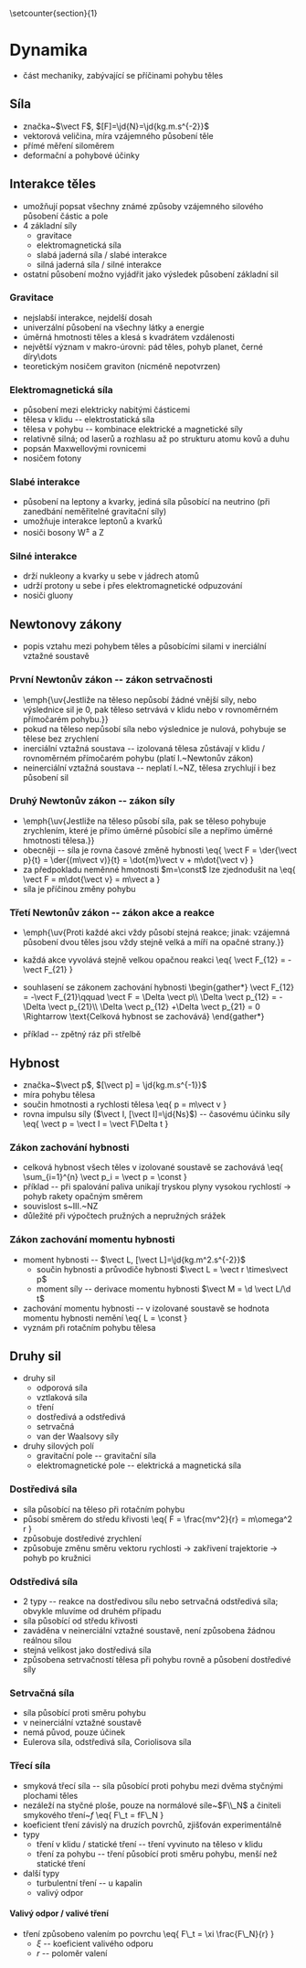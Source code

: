 \setcounter{section}{1}
# Dynamika
- část mechaniky, zabývající se příčinami pohybu těles

## Síla
- značka~$\vect F$, $[F]=\jd{N}=\jd{kg.m.s^{-2}}$
- vektorová veličina, míra vzájemného působení těle
- přímé měření siloměrem
- deformační a pohybové účinky

## Interakce těles
- umožňují popsat všechny známé způsoby vzájemného silového působení částic a pole
- 4 základní síly
	- gravitace
	- elektromagnetická síla
	- slabá jaderná síla / slabé interakce
	- silná jaderná síla / silné interakce
- ostatní působení možno vyjádřit jako výsledek působení základní sil

### Gravitace
- nejslabší interakce, nejdelší dosah
- univerzální působení na všechny látky a energie
- úměrná hmotnosti těles a klesá s kvadrátem vzdálenosti
- největší význam v makro-úrovni: pád těles, pohyb planet, černé díry\dots
- teoretickým nosičem graviton (nicméně nepotvrzen)

### Elektromagnetická síla
- působení mezi elektricky nabitými částicemi
- tělesa v klidu -- elektrostatická síla
- tělesa v pohybu -- kombinace elektrické a magnetické síly
- relativně silná; od laserů a rozhlasu až po strukturu atomu kovů a duhu
- popsán Maxwellovými rovnicemi
- nosičem fotony

### Slabé interakce
- působení na leptony a kvarky, jediná síla působící na neutrino (při zanedbání neměřitelné gravitační síly)
- umožňuje interakce leptonů a kvarků
- nosiči bosony $\text{W}^\pm$ a Z

### Silné interakce
- drží nukleony a kvarky u sebe v jádrech atomů
- udrží protony u sebe i přes elektromagnetické odpuzování
- nosiči gluony

## Newtonovy zákony
- popis vztahu mezi pohybem těles a působícími silami v inerciální vztažné soustavě

### První Newtonův zákon -- zákon setrvačnosti
- \emph{\uv{Jestliže na těleso nepůsobí žádné vnější síly, nebo výslednice sil je 0, pak těleso setrvává v klidu nebo v rovnoměrném přímočarém pohybu.}}
- pokud na těleso nepůsobí síla nebo výslednice je nulová, pohybuje se tělese bez zrychlení
- inerciální vztažná soustava -- izolovaná tělesa zůstávají v klidu / rovnoměrném přímočarém pohybu (platí I.~Newtonův zákon)
- neinerciální vztažná soustava -- neplatí I.~NZ, tělesa zrychlují i bez působení sil

### Druhý Newtonův zákon -- zákon síly
- \emph{\uv{Jestliže na těleso působí síla, pak se těleso pohybuje zrychlením, které je přímo úměrné působící síle a nepřímo úměrné hmotnosti tělesa.}}
- obecněji -- síla je rovna časové změně hybnosti
	\eq{
		\vect F = \der{\vect p}{t} = \der{(m\vect v)}{t} = \dot{m}\vect v + m\dot{\vect v}
	}
- za předpokladu neměnné hmotnosti $m=\const$ lze zjednodušit na
	\eq{
		\vect F = m\dot{\vect v} = m\vect a
	}
- síla je příčinou změny pohybu

### Třetí Newtonův zákon -- zákon akce a reakce
- \emph{\uv{Proti každé akci vždy působí stejná reakce; jinak: vzájemná působení dvou těles jsou vždy stejně velká a míří na opačné strany.}}
- každá akce vyvolává stejně velkou opačnou reakci
	\eq{
		\vect F_{12} = -\vect F_{21}
	}
- souhlasení se zákonem zachování hybnosti
	\begin{gather\*}
		\vect F_{12} = -\vect F_{21}\qquad \vect F = \Delta \vect p\\\\
		\Delta \vect p_{12} = -\Delta \vect p_{21}\\\\
		\Delta \vect p_{12} +\Delta \vect p_{21} = 0 \Rightarrow \text{Celková hybnost se zachovává}
	\end{gather\*}

- příklad -- zpětný ráz při střelbě

## Hybnost
- značka~$\vect p$, $[\vect p] = \jd{kg.m.s^{-1}}$
- míra pohybu tělesa
- součin hmotnosti a rychlosti tělesa
	\eq{
		p = m\vect v
	}
- rovna impulsu síly ($\vect I, [\vect I]=\jd{Ns}$) -- časovému účinku síly
	\eq{
		\vect p = \vect I = \vect F\Delta t
	}

### Zákon zachování hybnosti
- celková hybnost všech těles v izolované soustavě se zachovává
	\eq{
		\sum_{i=1}^{n} \vect p_i = \vect p = \const
	}
- příklad -- při spalování paliva unikají tryskou plyny vysokou rychlostí $\rightarrow$ pohyb rakety opačným směrem
- souvislost s~III.~NZ
- důležité při výpočtech pružných a nepružných srážek

### Zákon zachování momentu hybnosti
- moment hybnosti -- $\vect L, [\vect L]=\jd{kg.m^2.s^{-2}}$
	- součin hybnosti a průvodiče hybnosti $\vect L = \vect r \times\vect p$
	- moment síly -- derivace momentu hybnosti $\vect M = \d \vect L/\d t$
- zachování momentu hybnosti -- v izolované soustavě se hodnota momentu hybnosti nemění
	\eq{
		L = \const
	}
- vyznám při rotačním pohybu tělesa

## Druhy sil
- druhy sil
	- odporová síla
	- vztlaková síla
	- tření
	- dostředivá a odstředivá
	- setrvačná
	- van der Waalsovy síly
- druhy silových polí
	- gravitační pole -- gravitační síla
	- elektromagnetické pole -- elektrická a magnetická síla

### Dostředivá síla
- síla působící na těleso při rotačním pohybu
- působí směrem do středu křivosti
	\eq{
		F = \frac{mv^2}{r} = m\omega^2 r
	}
- způsobuje dostředivé zrychlení
- způsobuje změnu směru vektoru rychlosti $\rightarrow$ zakřivení trajektorie $\rightarrow$ pohyb po kružnici

### Odstředivá síla
- 2 typy -- reakce na dostředivou sílu nebo setrvačná odstředivá síla; obvykle mluvíme od druhém případu
- síla působící od středu křivosti
- zaváděna v neinerciální vztažné soustavě, není způsobena žádnou reálnou sílou
- stejná velikost jako dostředivá síla
- způsobena setrvačností tělesa při pohybu rovně a působení dostředivé síly

### Setrvačná síla
- síla působící proti směru pohybu
- v neinerciální vztažné soustavě
- nemá původ, pouze účinek
- Eulerova síla, odstředivá síla, Coriolisova síla

### Třecí síla
- smyková třecí síla -- síla působící proti pohybu mezi dvěma styčnými plochami těles
- nezáleží na styčné ploše, pouze na normálové síle~$F\\_N$ a činiteli smykového tření~$f$
	\eq{
		F\\_t = fF\\_N
	}
- koeficient tření závislý na druzích povrchů, zjišťován experimentálně
- typy
	- tření v klidu / statické tření -- tření vyvinuto na těleso v klidu
	- tření za pohybu -- tření působící proti směru pohybu, menší než statické tření
- další typy
	- turbulentní tření -- u kapalin
	- valivý odpor

#### Valivý odpor / valivé tření
- tření způsobeno valením po povrchu
	\eq{
		F\\_t = \xi \frac{F\\_N}{r}
	}
	- $\xi$ -- koeficient valivého odporu
	- $r$ -- poloměr valení
